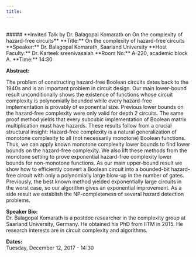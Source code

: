 ```yaml
---
title: 
---
```

<br>
##### **Invited Talk by Dr. Balagopal Komarath on On the complexity of hazard-free circuits**
**Title:** On the complexity of hazard-free circuits
**Speaker:** Dr. Balagopal Komarath, Saarland University
**Host Faculty:**  Dr. Karteek sreenivasaiah
**Room No:** A-220, academic block A.
**Time:** 14:30
 
**Abstract:**

The problem of constructing hazard-free Boolean circuits dates back to the 1940s and is an important problem in circuit design. Our main lower-bound result unconditionally shows the existence of functions whose circuit complexity is polynomially bounded while every hazard-free implementation is provably of exponential size. Previous lower bounds on the hazard-free complexity were only valid for depth 2 circuits. The same proof method yields that every subcubic implementation of Boolean matrix multiplication must have hazards. 
These results follow from a crucial structural insight: Hazard-free complexity is a natural generalization of monotone complexity to all (not necessarily monotone) Boolean functions. Thus, we can apply known monotone complexity lower bounds to find lower bounds on the hazard-free complexity. We also lift these methods from the monotone setting to prove exponential hazard-free complexity lower bounds for non-monotone functions. 
As our main upper-bound result we show how to efficiently convert a Boolean circuit into a bounded-bit hazard-free circuit with only a polynomially large blow-up in the number of gates. Previously, the best known method yielded exponentially large circuits in the worst case, so our algorithm gives an exponential improvement. 
As a side result we establish the NP-completeness of several hazard detection problems.

**Speaker Bio:**  
Dr. Balagopal Komarath is a postdoc researcher in the complexity group at Saarland University, Germany. He obtained his PhD from IITM in 2015. He research interests are in circuit complexity and algorithms.

**Dates:**  
Tuesday, December 12, 2017 - 14:30